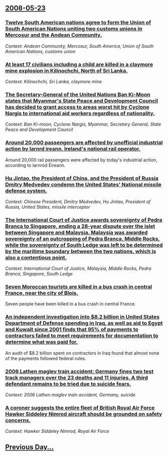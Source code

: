 ## [2008-05-23](/news/2008/05/23/index.md)

### [ Twelve South American nations agree to form the Union of South American Nations uniting two customs unions in Mercosur and the Andean Community. ](/news/2008/05/23/twelve-south-american-nations-agree-to-form-the-union-of-south-american-nations-uniting-two-customs-unions-in-mercosur-and-the-andean-commu.md)
_Context: Andean Community, Mercosur, South America, Union of South American Nations, customs union_

### [ At least 17 civilians including a child are killed in a claymore mine explosion in Kilinochchi, North of Sri Lanka. ](/news/2008/05/23/at-least-17-civilians-including-a-child-are-killed-in-a-claymore-mine-explosion-in-kilinochchi-north-of-sri-lanka.md)
_Context: Kilinochchi, Sri Lanka, claymore mine_

### [ The Secretary-General of the United Nations Ban Ki-Moon states that Myanmar's State Peace and Development Council has decided to grant access to areas worst hit by Cyclone Nargis to international aid workers regardless of nationality. ](/news/2008/05/23/the-secretary-general-of-the-united-nations-ban-ki-moon-states-that-myanmar-s-state-peace-and-development-council-has-decided-to-grant-acce.md)
_Context: Ban Ki-moon, Cyclone Nargis, Myanmar, Secretary General, State Peace and Development Council_

### [ Around 20,000 passengers are affected by unofficial industrial action by Iarnrd ireann, Ireland's national rail operator. ](/news/2008/05/23/around-20-000-passengers-are-affected-by-unofficial-industrial-action-by-iarnrod-eireann-ireland-s-national-rail-operator.md)
Around 20,000 rail passengers were affected by today&#39;s industrial action, according to Iarnród Éireann.

### [ Hu Jintao, the President of China, and the President of Russia Dmitry Medvedev condemn the United States' National missile defense system. ](/news/2008/05/23/hu-jintao-the-president-of-china-and-the-president-of-russia-dmitry-medvedev-condemn-the-united-states-national-missile-defense-system.md)
_Context: Chinese President, Dmitry Medvedev, Hu Jintao, President of Russia, United States, missile interceptor_

### [ The International Court of Justice awards sovereignty of Pedra Branca to Singapore, ending a 28-year dispute over the islet between Singapore and Malaysia. Malaysia was awarded sovereignty of an outcropping of Pedra Branca, Middle Rocks, while the sovereignty of South Ledge was left to be determined by the maritime boundary between the two nations, which is also a contentious point. ](/news/2008/05/23/the-international-court-of-justice-awards-sovereignty-of-pedra-branca-to-singapore-ending-a-28-year-dispute-over-the-islet-between-singapo.md)
_Context: International Court of Justice, Malaysia, Middle Rocks, Pedra Branca, Singapore, South Ledge_

### [ Seven Moroccan tourists are killed in a bus crash in central France, near the city of Blois. ](/news/2008/05/23/seven-moroccan-tourists-are-killed-in-a-bus-crash-in-central-france-near-the-city-of-blois.md)
Seven people have been killed in a bus crash in central France.

### [ An independent investigation into $8.2 billion in United States Department of Defense spending in Iraq, as well as aid to Egypt and Kuwait since 2001 finds that 95% of payments to contractors failed to meet requirements for documentation to determine what was paid for. ](/news/2008/05/23/an-independent-investigation-into-8-2-billion-in-united-states-department-of-defense-spending-in-iraq-as-well-as-aid-to-egypt-and-kuwait.md)
An audit of $8.2 billion spent on contractors in Iraq found that almost none of the payments followed federal rules.

### [ 2006 Lathen maglev train accident: Germany fines two test track managers over the 23 deaths and 11 injuries. A third defendant remains to be tried due to suicide fears. ](/news/2008/05/23/2006-lathen-maglev-train-accident-germany-fines-two-test-track-managers-over-the-23-deaths-and-11-injuries-a-third-defendant-remains-to-b.md)
_Context: 2006 Lathen maglev train accident, Germany, suicide_

### [ A coroner suggests the entire fleet of British Royal Air Force Hawker Siddeley Nimrod aircraft should be grounded on safety concerns. ](/news/2008/05/23/a-coroner-suggests-the-entire-fleet-of-british-royal-air-force-hawker-siddeley-nimrod-aircraft-should-be-grounded-on-safety-concerns.md)
_Context: Hawker Siddeley Nimrod, Royal Air Force_

## [Previous Day...](/news/2008/05/22/index.md)

